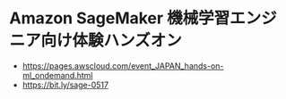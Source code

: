 # Amazon SageMaker 機械学習エンジニア向け体験ハンズオン
* https://pages.awscloud.com/event_JAPAN_hands-on-ml_ondemand.html
* https://bit.ly/sage-0517